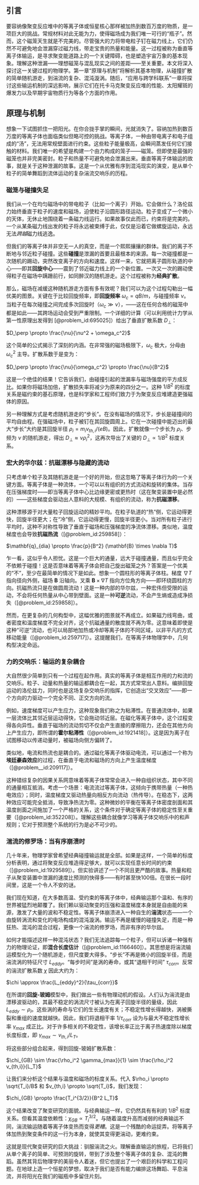 ## 引言
要容纳像聚变反应堆中的等离子体或恒星核心那样被加热到数百万度的物质，是一项巨大的挑战。常规材料对此无能为力，使得磁场成为我们唯一可行的“瓶子”。然而，这个磁笼天生就是不完美的。尽管强大的力将带电粒子钉在磁力线上，它们仍然不可避免地会泄漏穿过磁力线，带走宝贵的热量和能量。这一过程被称为垂直等离子体输运，是寻求聚变能道路上的一个关键障碍，也是塑造宇宙万象的基本现象。理解这种泄漏——理想磁笼与混乱现实之间的差距——至关重要。本文将深入探讨这一关键过程的物理学。第一章“原理与机制”将解析其基本物理，从碰撞扩散的简单随机游走，到湍流的复杂、混沌漩涡。随后，“应用与跨学科联系”一章将探讨这些输运机制的深远影响，展示它们在托卡马克聚变反应堆的性能、太阳耀斑的爆发力以及早期宇宙物质行为等各个方面的作用。

## 原理与机制

想象一下试图抓住一把阳光。在你合拢手掌的瞬间，光就消失了。容纳加热到数百万度的等离子体也面临类似但略可控的挑战。等离子体，一种由带电离子和电子组成的“汤”，无法用常规壁面进行约束。这些粒子能量极高，会瞬间蒸发任何它们接触的材料。我们唯一的希望是构建一个由力构成的笼子——磁笼。但即使是最强的磁笼也并非完美密封。粒子和热量不可避免地会泄漏出来。垂直等离子体输运的故事，就是关于这种泄漏的故事。这是一个从优雅有序到混沌现实的演变，是从单个粒子的简单舞蹈到流体运动的复杂湍流交响乐的历程。

### 磁笼与碰撞失足

我们从一个在均匀磁场中的带电粒子（比如一个离子）开始。它会做什么？洛伦兹力始终垂直于粒子的速度和磁场，迫使粒子沿圆形路径运动。粒子变成了一个微小的天体，无休止地围绕着一条磁力线运行。如果故事仅此而已，约束将是完美的。一个从某条磁力线出发的粒子将永远被束缚于此，仅仅是沿着它做螺旋运动，永远无法*跨越*磁力线逃逸。

但我们的等离子体并非空无一人的真空，而是一个熙熙攘攘的群体。我们的离子不断地与邻近粒子碰撞。这些**碰撞**是泄漏的首要且最根本的来源。每一次碰撞都是一次随机的踢动，突然改变离子的方向和速度。这样一来，它就把离子圆形轨道的中心——即其**回旋中心**——震到了邻近磁力线上的一个新位置。一次又一次的踢动使得粒子在磁场中蹒跚前行，如同醉汉的随机游走。这个过程被称为**经典扩散**。

那么，磁场在减缓这种随机游走方面有多有效呢？我们可以为这个过程勾勒出一幅优美的图景。关键在于比较回旋频率，即**回旋频率** $\omega_c = qB/m$，与碰撞频率 $\nu$。当粒子在每次碰撞之间完成多次回旋时（$\omega_c \gg \nu$），——这在任何合格的磁笼中都是如此——其跨场运动会受到严重限制。一个详细的计算（可以利用统计力学从第一性原理出发得到 [@problem_id:695025]）给出了垂直扩散系数 $D_\perp$：

$D_\perp \propto \frac{\nu}{\nu^2 + \omega_c^2}$

这个简单的公式揭示了深刻的内涵。在非常强的磁场极限下，$\omega_c$ 极大，分母由 $\omega_c^2$ 主导。扩散系数于是变为：

$D_\perp \propto \frac{\nu}{\omega_c^2} \propto \frac{\nu}{B^2}$

这是一个绝佳的结果！它告诉我们，由碰撞引起的泄漏率与磁场强度的平方成反比。如果你将磁场加倍，扩散损失率将减少为原来的四分之一。这种 $1/B^2$ 的标度关系是磁约束的基石原理，也是科学家和工程师们致力于为聚变反应堆建造更强磁体的原因。

另一种理解方式是考虑随机游走的“步长”。在没有磁场的情况下，步长是碰撞间的平均自由程。在强磁场中，粒子被钉在其回旋圆周上。它在一次碰撞中能迈出的最大“步长”大约是其回旋半径 $\rho_i = m_i v_{th,i} / (eB)$。因此，扩散就像一个步长为 $\rho_i$、步频为 $\nu$ 的随机游走，得出 $D_\perp \approx \nu \rho_i^2$，这再次导出了关键的 $D_\perp \propto 1/B^2$ 标度关系。

### 宏大的华尔兹：抗磁漂移与隐藏的流动

只考虑单个粒子及其随机游走是一个好的开始，但这忽略了等离子体行为的一个关键方面。等离子体是一种流体，一个可以以有组织的方式流动和旋转的集体。当存在压强梯度时——即当等离子体中心比边缘更密或更热时（这在聚变装置中是必然的）——这些梯度会驱动出人意料的大规模、有组织的流动，称为**抗磁漂移**。

这种漂移源于对大量粒子回旋运动的精妙平均。在粒子轨道的“热”侧，它运动得更快，回旋半径更大；在“冷”侧，它运动得更慢，回旋半径更小。当对所有粒子进行平均时，这种不对称性导致了垂直于磁场和压强梯度的净流体漂移。类似地，温度梯度也会导致**抗磁热流**（[@problem_id:259858]）：

$\mathbf{q}_{dia} \propto \frac{p}{B^2} (\mathbf{B} \times \nabla T)$

乍一看，这似乎令人担忧。这是一个巨大的通量，远大于碰撞通量，而且似乎完全不依赖于碰撞！这是否意味着等离子体会把自己旋出磁笼之外？答案是一个优美的“不”，至少在最简单的情况下是如此。想象一个圆柱形的等离子体柱。梯度 $\nabla T$ 指向径向外侧，磁场 $\mathbf{B}$ 沿轴向。叉乘 $\mathbf{B} \times \nabla T$ 指向方位角方向——即环绕圆柱的方向。抗磁热流只是在做圆周流动！这是一种内部的华尔兹，一种宏伟但受限的运动，不会将任何热量从中心带到壁面。这是一种**可逆**流动，不会产生熵或造成净损失（[@problem_id:259858]）。

然而，在更复杂的几何构型中，这幅优雅的图景就不再成立。如果磁力线弯曲，或者密度和温度梯度不完全对齐，这个抗磁通量的散度就不再为零。这意味着即使是这种“可逆”流动，也可以局部地加热或冷却等离子体的不同区域，以非平凡的方式移动能量（[@problem_id:259717]）。这提醒我们，在等离子体物理学中，几何构型决定命运。

### 力的交响乐：输运的复杂耦合

大自然很少简单到只有一个过程在起作用。真实的等离子体是相互作用的力和流的交响乐。粒子、动量和热量的输运都耦合在一起，其方式常常出人意料。编排回旋运动的洛伦兹力，同时也是这场复杂交响乐的指挥，它创造出“交叉效应”——即一个方向的力驱动一个完全不同、正交方向的流。

例如，速度梯度可以产生应力，这种现象我们称之为粘滞性。在普通流体中，如果一层流体比其邻近层运动得快，它会拖动邻近层。在磁化等离子体中，这个过程变得各向异性。垂直于磁场的流动剪切不仅会产生直接的摩擦阻力，还会在其他方向上产生应力，即所谓的**霍尔粘滞性**（[@problem_id:1921418]）。这是因为离子在试图移动以传递动量时，被磁场向侧方偏转了。

类似地，电流和热流也是耦合的。通过磁化等离子体驱动电流，可以通过一个称为**埃廷豪森效应**的过程，在垂直于电流和磁场的方向上产生温度梯度（[@problem__id:209117]）。

这种错综复杂的因果关系网意味着等离子体常常会进入一种自组织状态，其中不同的通量相互抵消。考虑一个场景：电流流过等离子体，这倾向于携带热量（一种热电效应）；同时，温度梯度又驱动热量向相反方向流动（热传导）。在稳态下，这两种效应可能完全抵消，导致净热流为零。这种微妙的平衡在等离子体密度剖面和其温度剖面之间施加了一个严格的关系，这个条件对于确定等离子体的稳定性至关重要（[@problem_id:352208]）。理解这些耦合就像学习等离子体交响乐中的和声规则；它对于预测整个系统的行为是必不可少的。

### 湍流的修罗场：当有序崩溃时

几十年来，物理学家曾希望经典碰撞输运就是全部。如果是这样，一个简单的标度分析表明，通过将聚变反应堆造得足够大，就可以实现任意长时间的约束（[@problem_id:1929589]）。但实验讲述了一个不同且更严酷的故事。热量和粒子从聚变装置中泄漏的速度比预测的快得多——有时甚至快100倍。在很长一段时间里，这是一个令人不安的谜。

我们现在知道，在大多数高温、受约束的等离子体中，经典输运那个温和、有序的世界被猛烈地颠覆了。我们赖以驱动聚变的压强和温度梯度本身就是自由能的来源，激发了大量的波和不稳定性。等离子体崩溃进入一种自生的**湍流**状态——一个由旋转涡流和变化的电场构成的混沌漩涡。输运不再是缓慢的碰撞失足，而是一种狂热、混沌的混合过程，更像一个湍流的修罗场，而非有序的华尔兹。

如何才能描述这样一种混沌状态？我们无法追踪每一个粒子，但可以诉诸一种强有力的物理论证，即**混合长度估计**（[@problem_id:1166460]）。其思想是将湍流输运模型化为一个随机游走，但尺度要大得多。“步长”不再是微小的回旋半径，而是湍流涡的特征尺寸 $L_{eddy}$。“每步时间”是涡的寿命，或其“退相干时间” $\tau_{corr}$。反常的湍流扩散系数 $\chi$ 因此大约为：

$\chi \approx \frac{L_{eddy}^2}{\tau_{corr}}$

在所谓的**回旋-玻姆**模型中，我们做出一些有物理动机的假设。人们认为湍流是由漂移波驱动的，其最不稳定的涡流尺寸被认为在离子回旋半径的量级，因此 $L_{eddy} \sim \rho_i$。这些涡的寿命与它们的生长速度有关；不稳定性增长得越快，涡被撕裂和重组的速度就越快。因此，我们将退相干率 $1/\tau_{corr}$ 设为与最大不稳定性增长率 $\gamma_{max}$ 成正比。对于许多相关的不稳定性，该增长率正比于离子热速度除以梯度长度标度，即 $\gamma_{max} \sim v_{th,i}/L_T$。

将这些部分组合起来，得到回旋-玻姆扩散系数：

$\chi_{GB} \sim \frac{\rho_i^2 \gamma_{max}}{1} \sim \frac{\rho_i^2 v_{th,i}}{L_T}$

让我们来分析这个结果与温度和磁场的标度关系。代入 $\rho_i \propto \sqrt{T_i}/B$ 和 $v_{th,i} \propto \sqrt{T_i}$，我们发现：

$\chi_{GB} \propto \frac{T_i^{3/2}}{B^2 L_T}$

这个结果改变了聚变研究的面貌。与经典输运一样，它仍然具有有利的 $1/B^2$ 标度关系。但看其温度依赖性：$\chi_{GB} \propto T_i^{3/2}$。与随着温度升高而减弱的经典输运不同，湍流输运随着等离子体变热而变得*更糟*。这是一个残酷的命运捉弄。将等离子体加热到聚变条件的这一行为本身，就使其变得更湍动，更难约束。

这就是现代聚变研究的巨大挑战：驯服湍流之火。理解垂直输运的旅程，已将我们从单个离子的简单、可预测的旋转，带到了涉及整个等离子体的复杂、混沌的舞蹈。虽然其背后物理学的美丽令人着迷，但它也提出了一个艰巨的科学和工程问题。在地球上造一个恒星的梦想，取决于我们是否有能力编排这场舞蹈、平息湍流，并将阳光在我们的磁瓶中多留住片刻。

